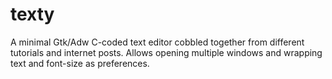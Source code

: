 # texty

A minimal Gtk/Adw C-coded text editor cobbled together from different tutorials and internet posts.
Allows opening multiple windows and wrapping text and font-size as preferences.
